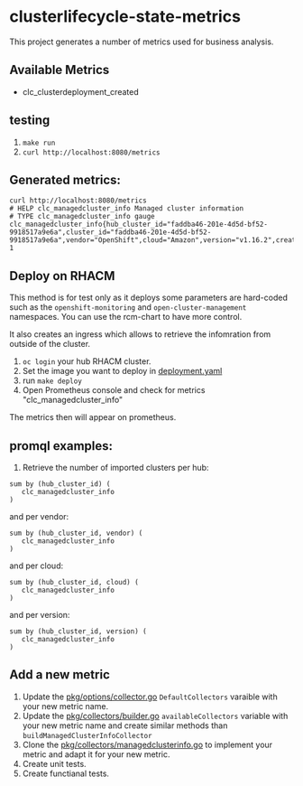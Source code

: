 # clusterlifecycle-state-metrics

This project generates a number of metrics used for business analysis.

## Available Metrics

- clc_clusterdeployment_created

## testing

1. `make run`
2. `curl http://localhost:8080/metrics`

## Generated metrics:

```
curl http://localhost:8080/metrics
# HELP clc_managedcluster_info Managed cluster information
# TYPE clc_managedcluster_info gauge
clc_managedcluster_info{hub_cluster_id="faddba46-201e-4d5d-bf52-9918517a9e6a",cluster_id="faddba46-201e-4d5d-bf52-9918517a9e6a",vendor="OpenShift",cloud="Amazon",version="v1.16.2",created_via="Other"} 1
```

## Deploy on RHACM

This method is for test only as it deploys some parameters are hard-coded such as the `openshift-monitoring` and `open-cluster-management` namespaces. You can use the rcm-chart to have more control.

It also creates an ingress which allows to retrieve the infomration from outside of the cluster.

1. `oc login` your hub RHACM cluster.
2. Set the image you want to deploy in [deployment.yaml](overlays/deploy/deployment.yaml)
3. run `make deploy`
4. Open Prometheus console and check for metrics "clc_managedcluster_info"

The metrics then will appear on prometheus.

## promql examples:

1. Retrieve the number of imported clusters per hub:

```
sum by (hub_cluster_id) (
   clc_managedcluster_info 
) 
```

and per vendor:

```
sum by (hub_cluster_id, vendor) (
   clc_managedcluster_info 
) 
```

and per cloud:

```
sum by (hub_cluster_id, cloud) (
   clc_managedcluster_info 
) 
```

and per version:

```
sum by (hub_cluster_id, version) (
   clc_managedcluster_info 
) 
```

## Add a new metric

1. Update the [pkg/options/collector.go](pkg/options/collector.go) `DefaultCollectors` varaible with your new metric name.
2. Update the [pkg/collectors/builder.go](pkg/collectors/builder.go) `availableCollectors` variable with your new metric name and create similar methods than `buildManagedClusterInfoCollector`
3. Clone the [pkg/collectors/managedclusterinfo.go](pkg/collectors/managedclusterinfo.go) to implement your metric and adapt it for your new metric.
4. Create unit tests.
5. Create functianal tests.